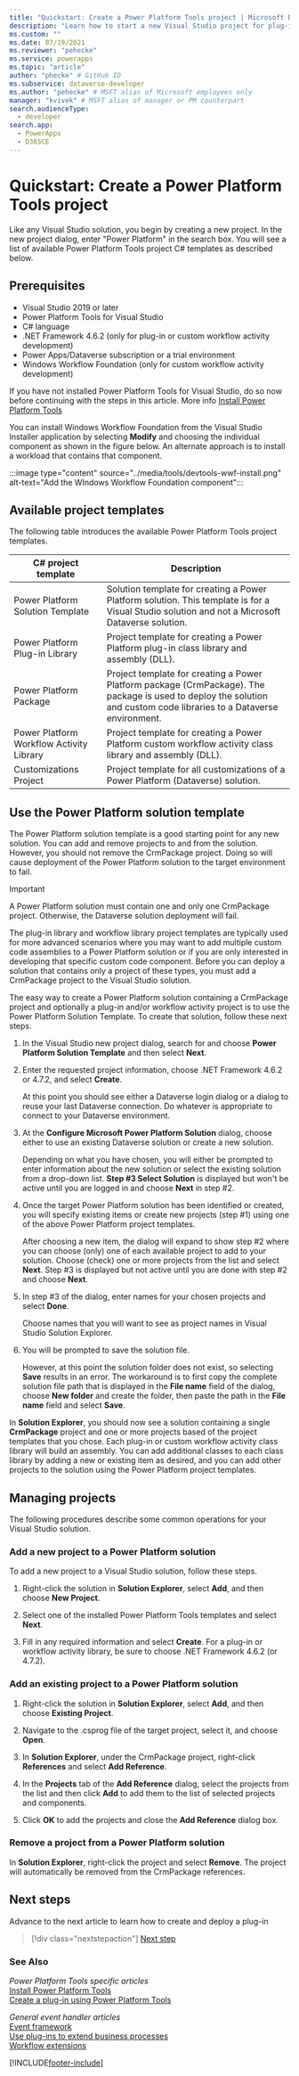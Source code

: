 ```yaml
---
title: "Quickstart: Create a Power Platform Tools project | Microsoft Docs"
description: "Learn how to start a new Visual Studio project for plug-in or custom workflow assembly development using Power Platform Tools."
ms.custom: ""
ms.date: 07/19/2021
ms.reviewer: "pehecke"
ms.service: powerapps
ms.topic: "article"
author: "phecke" # GitHub ID
ms.subservice: dataverse-developer
ms.author: "pehecke" # MSFT alias of Microsoft employees only
manager: "kvivek" # MSFT alias of manager or PM counterpart
search.audienceType: 
  - developer
search.app: 
  - PowerApps
  - D365CE
---
```


# Quickstart: Create a Power Platform Tools project

Like any Visual Studio solution, you begin by creating a new project. In the new project dialog, enter "Power Platform" in the search box. You will see a list of available Power Platform Tools project C# templates as described below.

## Prerequisites

- Visual Studio 2019 or later
- Power Platform Tools for Visual Studio
- C# language
- .NET Framework 4.6.2 (only for plug-in or custom workflow activity development)
- Power Apps/Dataverse subscription or a trial environment
- Windows Workflow Foundation (only for custom workflow activity development)

If you have not installed Power Platform Tools for Visual Studio, do so now before continuing with the steps in this article. More info [Install Power Platform Tools](devtools-install.md)

You can install Windows Workflow Foundation from the Visual Studio Installer application by selecting **Modify** and choosing the individual component as shown in the figure below. An alternate approach is to install a workload that contains that component.

:::image type="content" source="../media/tools/devtools-wwf-install.png" alt-text="Add the WIndows Workflow Foundation component"::: 

## Available project templates

The following table introduces the available Power Platform Tools project templates.

| C# project template | Description |
| --- | --- |
| Power Platform Solution Template | Solution template for creating a Power Platform solution. This template is for a  Visual Studio solution and not a Microsoft Dataverse solution. |
| Power Platform Plug-in Library | Project template for creating a Power Platform plug-in class library and assembly (DLL).|
| Power Platform Package | Project template for creating a Power Platform package (CrmPackage). The package is used to deploy the solution and custom code libraries to a Dataverse environment.|
| Power Platform Workflow Activity Library | Project template for creating a Power Platform custom workflow activity class library and assembly (DLL).|
| Customizations Project | Project template for all customizations of a Power Platform (Dataverse) solution. |

## Use the Power Platform solution template

The Power Platform solution template is a good starting point for any new solution. You can add and remove projects to and from the solution. However, you should not remove the CrmPackage project. Doing so will cause deployment of the Power Platform solution to the target environment to fail.

> [!IMPORTANT]
> A Power Platform solution must contain one and only one CrmPackage project. Otherwise, the Dataverse solution deployment will fail.

The plug-in library and workflow library project templates are typically used for more advanced scenarios where you may want to add multiple custom code assemblies to a Power Platform solution or if you are only interested in developing that specific custom code component. Before you can deploy a solution that contains only a project of these types, you must add a CrmPackage project to the Visual Studio solution.

The easy way to create a Power Platform solution containing a CrmPackage project and optionally a plug-in and/or workflow activity project is to use the Power Platform Solution Template. To create that solution, follow these next steps.

1. In the Visual Studio new project dialog, search for and choose **Power Platform Solution Template** and then select **Next**.

1. Enter the requested project information, choose .NET Framework 4.6.2 or 4.7.2, and select **Create**. <p/>At this point you should see either a Dataverse login dialog or a dialog to reuse your last Dataverse connection. Do whatever is appropriate to connect to your Dataverse environment.

1. At the **Configure Microsoft Power Platform Solution** dialog, choose either to use an existing Dataverse solution or create a new solution. <p/>Depending on what you have chosen, you will either be prompted to enter information about the new solution or select the existing solution from a drop-down list. **Step #3 Select Solution** is displayed but won't be active until you are logged in and choose **Next** in step #2.

1. Once the target Power Platform solution has been identified or created, you will specify existing items or create new projects (step #1) using one of the above Power Platform project templates. <p/>After choosing a new item, the dialog will expand to show step #2 where you can choose (only) one of each available project to add to your solution. Choose (check) one or more projects from the list and select **Next**. Step #3 is displayed but not active until you are done with step #2 and choose **Next**.

1. In step #3 of the dialog, enter names for your chosen projects and select **Done**. <p/>Choose names that you will want to see as project names in Visual Studio Solution Explorer.

1. You will be prompted to save the solution file. <p/>However, at this point the solution folder does not exist, so selecting **Save** results in an error. The workaround is to first copy the complete solution file path that is displayed in the **File name** field of the dialog, choose **New folder** and create the folder, then paste the path in the **File name** field and select **Save**.

In **Solution Explorer**, you should now see a solution containing a single **CrmPackage** project and one or more projects based of the project templates that you chose. Each plug-in or custom workflow activity class library will build an assembly. You can add additional classes to each class library by adding a new or existing item as desired, and you can add other projects to the solution using the Power Platform project templates.

## Managing projects

The following procedures describe some common operations for your Visual Studio solution.

### Add a new project to a Power Platform solution

To add a new project to a Visual Studio solution, follow these steps.

1. Right-click the solution in **Solution Explorer**, select **Add**, and then choose **New Project**.

1. Select one of the installed Power Platform Tools templates and select **Next**.

1. Fill in any required information and select **Create**. For a plug-in or workflow activity library, be sure to choose .NET Framework 4.6.2 (or 4.7.2).

### Add an existing project to a Power Platform solution

1. Right-click the solution in **Solution Explorer**, select **Add**, and then choose **Existing Project**.

1. Navigate to the .csprog file of the target project, select it, and choose **Open**.

1. In **Solution Explorer**, under the CrmPackage project, right-click **References** and select **Add Reference**.

1. In the **Projects** tab of the **Add Reference** dialog, select the projects from the list and then click **Add** to add them to the list of selected projects and components.

1. Click **OK** to add the projects and close the **Add Reference** dialog box.

### Remove a project from a Power Platform solution

In **Solution Explorer**, right-click the project and select **Remove**. The project will automatically be removed from the CrmPackage references.

## Next steps

Advance to the next article to learn how to create and deploy a plug-in

> [!div class="nextstepaction"]
> [Next step](devtools-create-plugin.md)

### See Also

*Power Platform Tools specific articles*  
[Install Power Platform Tools](devtools-install.md)  
[Create a plug-in using Power Platform Tools](devtools-create-plugin.md)

*General event handler articles*  
[Event framework](../event-framework.md)  
[Use plug-ins to extend business processes](../plug-ins.md)  
[Workflow extensions](../workflow/workflow-extensions.md)

[!INCLUDE[footer-include](../../../includes/footer-banner.md)]
